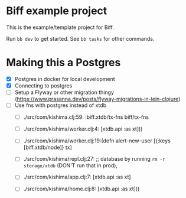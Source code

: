 # Biff example project

This is the example/template project for Biff.

Run `bb dev` to get started. See `bb tasks` for other commands.

# Making this a Postgres

- [X] Postgres in docker for local development
- [X] Connecting to postgres
- [ ] Setup a Flyway or other migration thingy (https://www.prasanna.dev/posts/flyway-migrations-in-lein-clojure)
- [ ] Use fns with postgres instead of xtdb
  - [ ] ./src/com/kishima.clj:59:   :biff.xtdb/tx-fns biff/tx-fns
  - [ ] ./src/com/kishima/worker.clj:4:            [xtdb.api :as xt]))
  - [ ] ./src/com/kishima/worker.clj:19:(defn alert-new-user [{:keys [biff.xtdb/node]} tx]
  - [ ] ./src/com/kishima/repl.clj:27:  ;; database by running `rm -r storage/xtdb` (DON'T run that in prod),
  - [ ] ./src/com/kishima/app.clj:7:            [xtdb.api :as xt]
  - [ ] ./src/com/kishima/home.clj:8:            [xtdb.api :as xt]))

